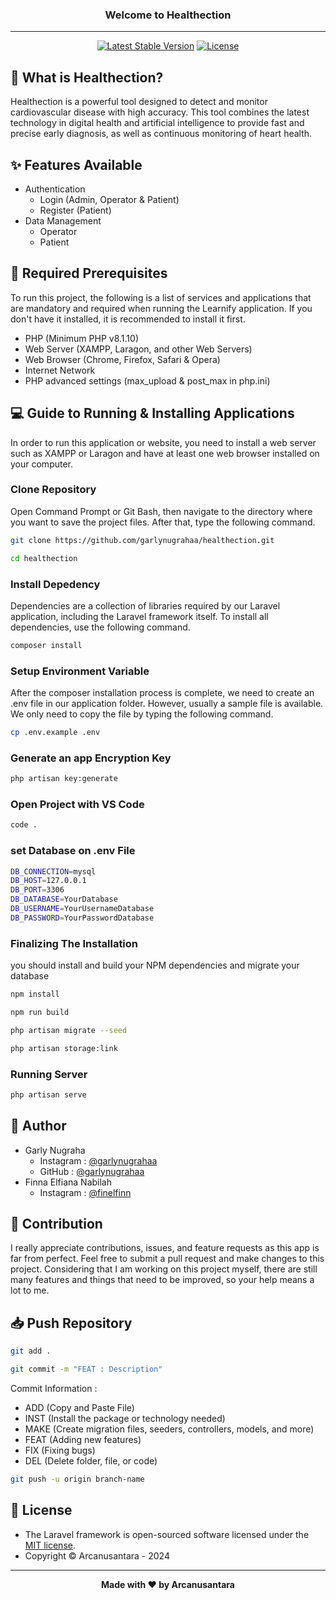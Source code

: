 ### <p align="center"><b>Welcome to Healthection</b></p>

------------

<p align="center">
    <a href="https://packagist.org/packages/laravel/framework"><img src="https://img.shields.io/packagist/v/laravel/framework" alt="Latest Stable Version"></a>
    <a href="https://packagist.org/packages/laravel/framework"><img src="https://img.shields.io/packagist/l/laravel/framework" alt="License"></a>
</p>

## 🤨 What is Healthection?
Healthection is a powerful tool designed to detect and monitor cardiovascular disease with high accuracy. This tool combines the latest technology in digital health and artificial intelligence to provide fast and precise early diagnosis, as well as continuous monitoring of heart health.

## ✨ Features Available
- Authentication
  - Login (Admin, Operator & Patient)
  - Register (Patient)
- Data Management
  - Operator
  - Patient
     
## 💾 Required Prerequisites
To run this project, the following is a list of services and applications that are mandatory and required when running the Learnify application. If you don't have it installed, it is recommended to install it first.
- PHP (Minimum PHP v8.1.10)
- Web Server (XAMPP, Laragon, and other Web Servers)
- Web Browser (Chrome, Firefox, Safari & Opera)
- Internet Network
- PHP advanced settings (max_upload & post_max in php.ini)

## 💻 Guide to Running & Installing Applications
In order to run this application or website, you need to install a web server such as XAMPP or Laragon and have at least one web browser installed on your computer.

### Clone Repository
Open Command Prompt or Git Bash, then navigate to the directory where you want to save the project files. After that, type the following command.
```bash
git clone https://github.com/garlynugrahaa/healthection.git
```
```bash
cd healthection
```

### Install Depedency
Dependencies are a collection of libraries required by our Laravel application, including the Laravel framework itself. To install all dependencies, use the following command.
```bash
composer install
```

### Setup Environment Variable
After the composer installation process is complete, we need to create an .env file in our application folder. However, usually a sample file is available. We only need to copy the file by typing the following command.
```bash
cp .env.example .env
```

### Generate an app Encryption Key
```bash
php artisan key:generate
```

### Open Project with VS Code
```bash
code .
```

### set Database on .env File
```bash
DB_CONNECTION=mysql
DB_HOST=127.0.0.1
DB_PORT=3306
DB_DATABASE=YourDatabase
DB_USERNAME=YourUsernameDatabase
DB_PASSWORD=YourPasswordDatabase
```

### Finalizing The Installation
you should install and build your NPM dependencies and migrate your database
```bash
npm install
```
```bash
npm run build
```
```bash
php artisan migrate --seed
```
```bash
php artisan storage:link
```

### Running Server
```bash
php artisan serve
```

## 🧑 Author
- Garly Nugraha
  - Instagram : <a href="https://www.instagram.com/garlynugrahaa/">@garlynugrahaa</a>
  - GitHub : <a href="https://github/garlynugrahaa/">@garlynugrahaa</a>
- Finna Elfiana Nabilah
  - Instagram : <a href="https://www.instagram.com/finerlfinn/">@finelfinn</a>

## 🤝 Contribution
I really appreciate contributions, issues, and feature requests as this app is far from perfect. Feel free to submit a pull request and make changes to this project. Considering that I am working on this project myself, there are still many features and things that need to be improved, so your help means a lot to me.

## 📥 Push Repository
```bash
git add .
```
```bash
git commit -m "FEAT : Description"
```
Commit Information : 
- ADD (Copy and Paste File)
- INST (Install the package or technology needed)
- MAKE (Create migration files, seeders, controllers, models, and more)
- FEAT (Adding new features)
- FIX (Fixing bugs)
- DEL (Delete folder, file, or code)

```bash
git push -u origin branch-name
```

## 🔱 License
- The Laravel framework is open-sourced software licensed under the [MIT license](https://opensource.org/licenses/MIT).
- Copyright © Arcanusantara - 2024

------------

<p align="center"><b>Made with ❤️ by Arcanusantara</b></p>
